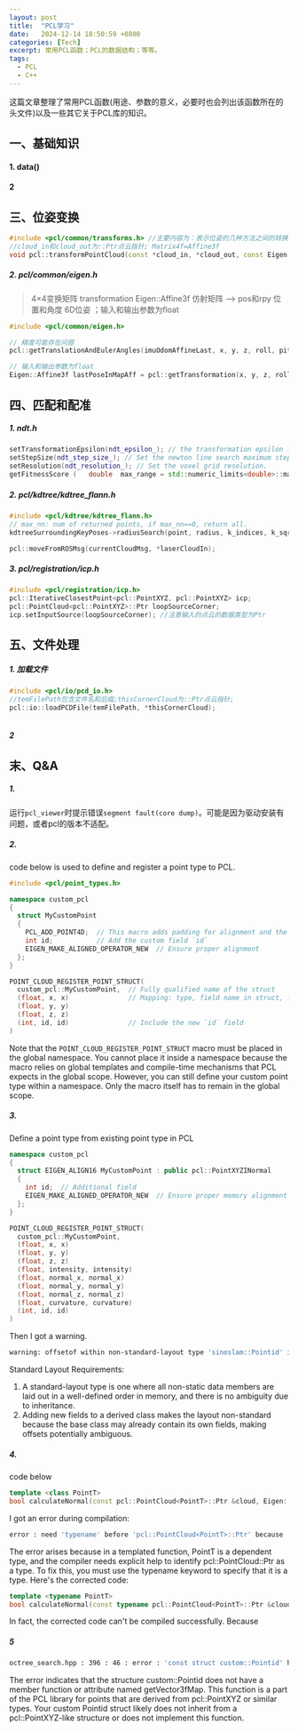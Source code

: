 ```yaml
---
layout: post
title:  "PCL学习"
date:   2024-12-14 18:50:59 +0800
categories: [Tech]
excerpt: 常用PCL函数；PCL的数据结构；等等。
tags:
  - PCL
  - C++
---
```


这篇文章整理了常用PCL函数(用途、参数的意义，必要时也会列出该函数所在的头文件)以及一些其它关于PCL库的知识。

## 一、基础知识

#### 1. data()



#### 2
  
## 三、位姿变换
```C++
#include <pcl/common/transforms.h> //主要内容为：表示位姿的几种方法之间的转换
//cloud_in和cloud_out为::Ptr点云指针; Matrix4f=Affine3f
void pcl::transformPointCloud(const *cloud_in, *cloud_out, const Eigen::Matrix4f  & transform)
```

##### 2. pcl/common/eigen.h
> 4×4变换矩阵 transformation Eigen::Affine3f 仿射矩阵 --> pos和rpy 位置和角度 6D位姿 ；输入和输出参数为float

```C++
#include <pcl/common/eigen.h>

// 精度可能存在问题
pcl::getTranslationAndEulerAngles(imuOdomAffineLast, x, y, z, roll, pitch, yaw);

// 输入和输出参数为float
Eigen::Affine3f lastPoseInMapAff = pcl::getTransformation(x, y, z, roll, pitch, yaw);
```
## 四、匹配和配准

##### 1. ndt.h
```C++
setTransformationEpsilon(ndt_epsilon_); // the transformation epsilon in order for an optimization to be considered as having converged to the final solution.
setStepSize(ndt_step_size_); // Set the newton line search maximum step length.
setResolution(ndt_resolution_); // Set the voxel grid resolution.
getFitnessScore	(	double 	max_range = std::numeric_limits<double>::max()	); // Obtain the Euclidean fitness score (e.g., mean of squared distances from the source to the target)
```


##### 2. pcl/kdtree/kdtree_flann.h
```C++
#include <pcl/kdtree/kdtree_flann.h>
// max_nn: num of returned points, if max_nn==0, return all.
kdtreeSurroundingKeyPoses->radiusSearch(point, radius, k_indices, k_sqr_distances,	max_nn);

pcl::moveFromROSMsg(currentCloudMsg, *laserCloudIn);
```

##### 3. pcl/registration/icp.h
```C++
#include <pcl/registration/icp.h>
pcl::IterativeClosestPoint<pcl::PointXYZ, pcl::PointXYZ> icp;
pcl::PointCloud<pcl::PointXYZ>::Ptr loopSourceCorner;
icp.setInputSource(loopSourceCorner); //注意输入的点云的数据类型为Ptr
```
## 五、文件处理

##### 1. 加载文件


```C++
#include <pcl/io/pcd_io.h>
//temFilePath包含文件名和后缀;thisCornerCloud为::Ptr点云指针;
pcl::io::loadPCDFile(temFilePath, *thisCornerCloud);

```


```C++

```

##### 2



## 末、Q&A
##### 1. 
运行`pcl_viewer`时提示错误`segment fault(core dump)`。可能是因为驱动安装有问题，或者pcl的版本不适配。

##### 2. 
code below is used to define and register a point type to PCL.
```C++
#include <pcl/point_types.h>

namespace custom_pcl
{
  struct MyCustomPoint
  {
    PCL_ADD_POINT4D;  // This macro adds padding for alignment and the XYZ fields
    int id;           // Add the custom field `id`
    EIGEN_MAKE_ALIGNED_OPERATOR_NEW  // Ensure proper alignment
  };
}

POINT_CLOUD_REGISTER_POINT_STRUCT(
  custom_pcl::MyCustomPoint,  // Fully qualified name of the struct
  (float, x, x)               // Mapping: type, field name in struct, field name in PCL
  (float, y, y)
  (float, z, z)
  (int, id, id)               // Include the new `id` field
)
```
Note that the `POINT_CLOUD_REGISTER_POINT_STRUCT` macro must be placed in the global namespace. You cannot place it inside a namespace because the macro relies on global templates and compile-time mechanisms that PCL expects in the global scope. However, you can still define your custom point type within a namespace. Only the macro itself has to remain in the global scope.

##### 3.
Define a point type from existing point type in PCL
```C++
namespace custom_pcl
{
  struct EIGEN_ALIGN16 MyCustomPoint : public pcl::PointXYZINormal
  {
    int id;  // Additional field
    EIGEN_MAKE_ALIGNED_OPERATOR_NEW  // Ensure proper memory alignment
  };
}

POINT_CLOUD_REGISTER_POINT_STRUCT(
  custom_pcl::MyCustomPoint,
  (float, x, x)
  (float, y, y)
  (float, z, z)
  (float, intensity, intensity)
  (float, normal_x, normal_x)
  (float, normal_y, normal_y)
  (float, normal_z, normal_z)
  (float, curvature, curvature)
  (int, id, id)
)
```
Then I got a warning.
```bash
warning: offsetof within non-standard-layout type 'sinoslam::Pointid' is conditionally-supported [-Winvalid-offsetof]
```
Standard Layout Requirements:
1. A standard-layout type is one where all non-static data members are laid out in a well-defined order in memory, and there is no ambiguity due to inheritance.
2. Adding new fields to a derived class makes the layout non-standard because the base class may already contain its own fields, making offsets potentially ambiguous.

##### 4. 
code below
```C++
template <class PointT>
bool calculateNormal(const pcl::PointCloud<PointT>::Ptr &cloud, Eigen::Vector3f &normal) {}
```
I got an error during compilation:
```bash
error : need 'typename' before 'pcl::PointCloud<PointT>::Ptr' because 'pcl::PointCloud<PointT>' is a dependent bool calculateNormal(const pcl::PointCloud<PointT>::Ptr &cloud, Eigen::Vector3f &normal)
```
The error arises because in a templated function, PointT is a dependent type, and the compiler needs explicit help to identify pcl::PointCloud<PointT>::Ptr as a type. To fix this, you must use the typename keyword to specify that it is a type. Here's the corrected code:
```C++
template <typename PointT>
bool calculateNormal(const typename pcl::PointCloud<PointT>::Ptr &cloud, Eigen::Vector3f &normal) {}
```
In fact, the corrected code can't be compiled successfully. Because

##### 5
```bash
octree_search.hpp : 396 : 46 : error : 'const struct custom::Pointid' has no member named 'getVector3fMap' return (point_a.getVector3fMap() - point_b.getVector3fMap()).squaredNorm();
```
The error indicates that the structure custom::Pointid does not have a member function or attribute named getVector3fMap. This function is a part of the PCL library for points that are derived from pcl::PointXYZ or similar types. Your custom Pointid struct likely does not inherit from a pcl::PointXYZ-like structure or does not implement this function.